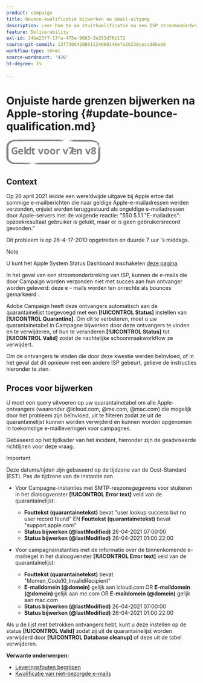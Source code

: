 ```yaml
---
product: campaign
title: Bounce-kwalificatie bijwerken na Gmail-uitgang
description: Leer hoe te om stuitkwalificatie na een ISP stroomonderbreking bij te werken
feature: Deliverability
exl-id: 34be23f7-17fa-475e-9663-2e353d76b172
source-git-commit: 13f730d428861124060146efa26238ceca38bed6
workflow-type: tm+mt
source-wordcount: '426'
ht-degree: 1%

---
```


# Onjuiste harde grenzen bijwerken na Apple-storing {#update-bounce-qualification.md}

![](../../assets/common.svg)

## Context

Op 26 april 2021 leidde een wereldwijde uitgave bij Apple ertoe dat sommige e-mailberichten die naar geldige Apple-e-mailadressen werden verzonden, onjuist werden teruggestuurd als ongeldige e-mailadressen door Apple-servers met de volgende reactie: &quot;550 5.1.1 &quot;E-mailadres&quot;: opzoekresultaat gebruiker is gelukt, maar er is geen gebruikersrecord gevonden.&quot;

Dit probleem is op 26-4-17-2010 opgetreden en duurde 7 uur &#39;s middags.

>[!NOTE]
>
>U kunt het Apple System Status Dashboard inschakelen [deze pagina](https://www.apple.com/support/systemstatus/).

In het geval van een stroomonderbreking van ISP, kunnen de e-mails die door Campaign worden verzonden niet met succes aan hun ontvanger worden geleverd: deze e - mails worden ten onrechte als bounces gemarkeerd .

Adobe Campaign heeft deze ontvangers automatisch aan de quarantainelijst toegevoegd met een **[!UICONTROL Status]** instellen van **[!UICONTROL Quarantine]**. Om dit te verbeteren, moet u uw quarantainetabel in Campagne bijwerken door deze ontvangers te vinden en te verwijderen, of hun te veranderen **[!UICONTROL Status]** tot **[!UICONTROL Valid]** zodat de nachtelijke schoonmaakworkflow ze verwijdert.

Om de ontvangers te vinden die door deze kwestie werden beïnvloed, of in het geval dat dit opnieuw met een andere ISP gebeurt, gelieve de instructies hieronder te zien.

## Proces voor bijwerken

U moet een query uitvoeren op uw quarantainetabel om alle Apple-ontvangers (waaronder @icloud.com, @me.com, @mac.com) die mogelijk door het probleem zijn beïnvloed, uit te filteren zodat ze uit de quarantainelijst kunnen worden verwijderd en kunnen worden opgenomen in toekomstige e-mailleveringen voor campagnes.

Gebaseerd op het tijdkader van het incident, hieronder zijn de geadviseerde richtlijnen voor deze vraag.

>[!IMPORTANT]
>
>Deze datums/tijden zijn gebaseerd op de tijdzone van de Oost-Standard (EST). Pas de tijdzone van de instantie aan.

* Voor Campagne-instanties met SMTP-responsgegevens voor stuiteren in het dialoogvenster **[!UICONTROL Error text]** veld van de quarantainelijst:

   * **Fouttekst (quarantainetekst)** bevat &quot;user lookup success but no user record found&quot; EN **Fouttekst (quarantainetekst)** bevat &quot;support.apple.com&quot;
   * **Status bijwerken (@lastModified)** 26-04-2021 07:00:00
   * **Status bijwerken (@lastModified)** 26-04-2021 01:00:22:00

* Voor campagneinstanties met de informatie over de binnenkomende e-mailregel in het dialoogvenster **[!UICONTROL Error text]** veld van de quarantainelijst:

   * **Fouttekst (quarantainetekst)** bevat &quot;Momen_Code10_InvalidRecipient&quot;
   * **E-maildomein (@domein)** gelijk aan icloud.com OR **E-maildomein (@domein)** gelijk aan me.com OR **E-maildomein (@domein)** gelijk aan mac.com
   * **Status bijwerken (@lastModified)** 26-04-2021 07:00:00
   * **Status bijwerken (@lastModified)** 26-04-2021 01:00:22:00

Als u de lijst met betrokken ontvangers hebt, kunt u deze instellen op de status **[!UICONTROL Valid]** zodat zij uit de quarantainelijst worden verwijderd door **[!UICONTROL Database cleanup]** of deze uit de tabel verwijderen.

**Verwante onderwerpen:**
* [Leveringsfouten begrijpen](understanding-delivery-failures.md)
* [Kwalificatie van niet-bezorgde e-mails](understanding-delivery-failures.md#bounce-mail-qualification)
